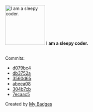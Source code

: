 <img src="https://my-badges.github.io/my-badges/sleepy-coder.png" alt="I am a sleepy coder." title="I am a sleepy coder." width="128">
<strong>I am a sleepy coder.</strong>
<br><br>

Commits:

- <a href="https://github.com/mmichie/intu/commit/d079bc484da5f0a36581a2e4d569d64a439be1a0">d079bc4</a>
- <a href="https://github.com/mmichie/m28/commit/db3752af5811bc50e01f9044871ea8afb921525a">db3752a</a>
- <a href="https://github.com/mmichie/m28/commit/3560d65ad6ee2a93b8307d5ad82d212d433c3379">3560d65</a>
- <a href="https://github.com/mmichie/m28/commit/abeea086abd27e2815752bb18149fbb12a55d4fa">abeea08</a>
- <a href="https://github.com/mmichie/m28/commit/304b7cb9e017e48131456ed1e0eeaf473e858455">304b7cb</a>
- <a href="https://github.com/mmichie/m28/commit/7ecaac5fa7d5569a82440a11f93602d3877567d8">7ecaac5</a>


Created by <a href="https://github.com/my-badges/my-badges">My Badges</a>